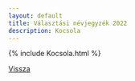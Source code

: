 ```yaml
---
layout: default
title: Választási névjegyzék 2022
description: Kocsola
---
```


{% include Kocsola.html %}

[Vissza](./)